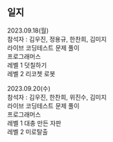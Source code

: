 ## 일지

2023.09.18(월)
<br>
참석자 : 김우진, 정용규, 한찬희, 김미지
<br>
라이브 코딩테스트 문제 풀이
<br>
프로그래머스
<br>
레벨 1 덧칠하기
<br>
레벨 2 리코쳇 로봇

2023.09.20(수)
<br>
참석자 : 김우진, 한찬희, 위진수, 김미지
<br>
라이브 코딩테스트 문제 풀이
<br>
프로그래머스
<br>
레벨 1 대충 만든 자판
<br>
레벨 2 미로탈출